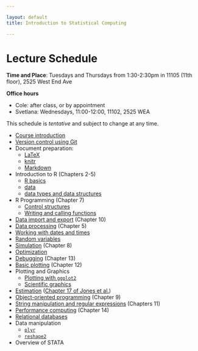 ```yaml
---

layout: default
title: Introduction to Statistical Computing

---
```


# Lecture Schedule

**Time and Place**: Tuesdays and Thursdays from 1:30-2:30pm in 11105 (11th floor), 2525 West End Ave

**Office hours**
* Cole: after class, or by appointment
* Svetlana: Wednesdays, 11:00-12:00, 11102, 2525 WEA

This schedule is *tentative* and subject to change at any time.

* [Course introduction](https://dl.dropbox.com/u/233041/Bios301/lecture1_intro.html)
* [Version control using Git](https://dl.dropbox.com/u/233041/Bios301/lecture1_git.html)
* Document preparation:
    - [LaTeX](https://dl.dropbox.com/u/233041/Bios301/lecture2_latex.html)
    - [knitr](https://dl.dropbox.com/u/233041/Bios301/lecture2_knitr.html)
    - [Markdown](https://dl.dropbox.com/u/233041/Bios301/lecture2_markdown.html)
* Introduction to R (Chapters 2-5)
    - [R basics](https://dl.dropbox.com/u/233041/Bios301/lecture3_rbasics.html)
    - [data](https://dl.dropbox.com/u/233041/Bios301/lecture3_numbers.html)
    - [data types and data structures](https://dl.dropbox.com/u/233041/Bios301/lecture3_data_structures.html)
* R Programming (Chapter 7)
    - [Control structures](https://dl.dropbox.com/u/233041/Bios301/lecture4_control_structures.html)
    - [Writing and calling functions](https://dl.dropbox.com/u/233041/Bios301/lecture4_functions.html)
* [Data import and export](https://dl.dropbox.com/u/233041/Bios301/lecture5_import_export.html)
    (Chapter 10)
* [Data processing](https://dl.dropbox.com/u/233041/Bios301/lecture5_data_processing.html)
    (Chapter 5)
* [Working with dates and times](https://dl.dropbox.com/u/233041/Bios301/lecture5_datetime.html)
* [Random variables](https://dl.dropbox.com/u/233041/Bios301/lecture6_random_variables.html)
* [Simulation](https://dl.dropbox.com/u/233041/Bios301/lecture6_simulation.html) (Chapter 8)
* [Optimization](https://dl.dropbox.com/u/233041/Bios301/lecture7_optimization.html)
* [Debugging](https://dl.dropbox.com/u/233041/Bios301/lecture8_debugging.html) (Chapter 13)
* [Basic plotting](https://dl.dropbox.com/u/233041/Bios301/lecture8_plotting.html) (Chapter 12)
* Plotting and Graphics
    - [Plotting with `ggplot2`](https://dl.dropbox.com/u/233041/Bios301/lecture9_ggplot2.html)
    - [Scientific graphics](https://dl.dropbox.com/u/233041/Bios301/lecture9_viz.html)
* [Estimation](https://dl.dropbox.com/u/233041/Bios301/lecture10_estimation.html)
    ([Chapter 17 of Jones et al.](https://dl.dropboxusercontent.com/u/233041/Bios301/Jones%202009%20%28Ch.17%29.pdf))
* [Object-oriented programming](https://dl.dropbox.com/u/233041/Bios301/lecture10_oop.html) (Chapter 9)
* [String manipulation and regular expressions](https://dl.dropbox.com/u/233041/Bios301/lecture11_regex.html) (Chapters 11)
* [Performance computing](https://dl.dropbox.com/u/233041/Bios301/lecture11_performance.html) (Chapter 14)
* [Relational databases](https://dl.dropbox.com/u/233041/Bios301/lecture12_db.html)
* Data manipulation
    - [`plyr`](https://dl.dropbox.com/u/233041/Bios301/lecture12_plyr.html)
    - [`reshape2`](https://dl.dropbox.com/u/233041/Bios301/lecture12_reshape.html)
* Overview of STATA
